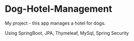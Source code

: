 # Dog-Hotel-Management
My project  -  this app manages a hotel for dogs.

Using SpringBoot, JPA, Thymeleaf, MySql, Spring Security
